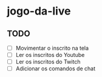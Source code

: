# jogo-da-live

## TODO

- [ ] Movimentar o inscrito na tela
- [ ] Ler os inscritos do Youtube
- [ ] Ler os inscritos do Twitch 
- [ ] Adicionar os comandos de chat
